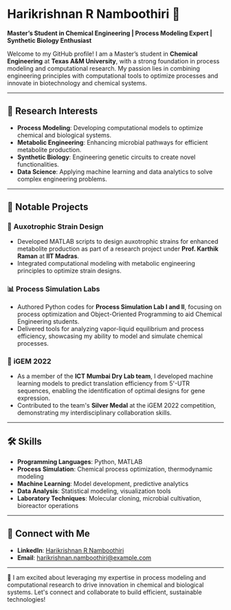 # Harikrishnan R Namboothiri 🌟

**Master’s Student in Chemical Engineering | Process Modeling Expert | Synthetic Biology Enthusiast**

Welcome to my GitHub profile! I am a Master’s student in **Chemical Engineering** at **Texas A&M University**, with a strong foundation in process modeling and computational research. My passion lies in combining engineering principles with computational tools to optimize processes and innovate in biotechnology and chemical systems.

---

## 🔬 Research Interests

- **Process Modeling**: Developing computational models to optimize chemical and biological systems.
- **Metabolic Engineering**: Enhancing microbial pathways for efficient metabolite production.
- **Synthetic Biology**: Engineering genetic circuits to create novel functionalities.
- **Data Science**: Applying machine learning and data analytics to solve complex engineering problems.

---

## 🚀 Notable Projects

### 🧪 **Auxotrophic Strain Design**
- Developed MATLAB scripts to design auxotrophic strains for enhanced metabolite production as part of a research project under **Prof. Karthik Raman** at **IIT Madras**.
- Integrated computational modeling with metabolic engineering principles to optimize strain designs.

### 📊 **Process Simulation Labs**
- Authored Python codes for **Process Simulation Lab I and II**, focusing on process optimization and Object-Oriented Programming to aid Chemical Engineering students.
- Delivered tools for analyzing vapor-liquid equilibrium and process efficiency, showcasing my ability to model and simulate chemical processes.

### 🌱 **iGEM 2022**
- As a member of the **ICT Mumbai Dry Lab team**, I developed machine learning models to predict translation efficiency from 5'-UTR sequences, enabling the identification of optimal designs for gene expression.
- Contributed to the team's **Silver Medal** at the iGEM 2022 competition, demonstrating my interdisciplinary collaboration skills.

---

## 🛠️ Skills

- **Programming Languages**: Python, MATLAB
- **Process Simulation**: Chemical process optimization, thermodynamic modeling
- **Machine Learning**: Model development, predictive analytics
- **Data Analysis**: Statistical modeling, visualization tools
- **Laboratory Techniques**: Molecular cloning, microbial cultivation, bioreactor operations

---

## 🌟 Connect with Me

- **LinkedIn**: [Harikrishnan R Namboothiri](https://www.linkedin.com/in/harikrishnan-namboothiri-092799183/)
- **Email**: [harikrishnan.namboothiri@example.com](mailto:harikrishnan.namboothiri@example.com)

---

🌟 I am excited about leveraging my expertise in process modeling and computational research to drive innovation in chemical and biological systems. Let's connect and collaborate to build efficient, sustainable technologies!
